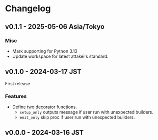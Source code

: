 # Changelog

## v0.1.1 - 2025-05-06 Asia/Tokyo

### Misc

- Mark supporting for Python 3.13
- Update workspace for latest attakei's standard.

## v0.1.0 - 2024-03-17 JST

First release

### Features

- Define two decorator functions.
  - `setup_only` outputs message if user run with unexpected builders.
  - `emit_only` skip proc if user run with unexpected builders.

## v0.0.0 - 2024-03-16 JST
